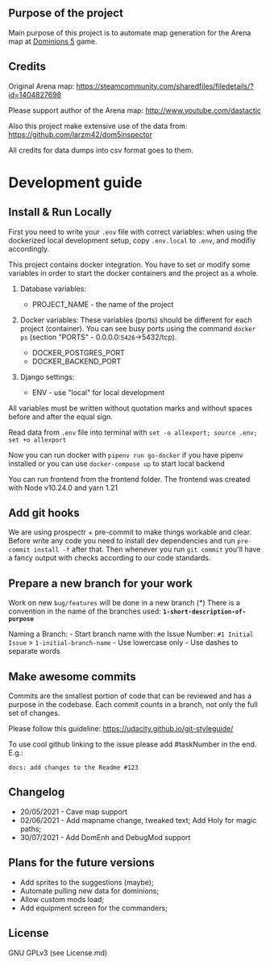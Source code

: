 ## Purpose of the project

Main purpose of this project is to automate map generation for the Arena map at [Dominions 5](http://www.illwinter.com/dom5) game.


## Credits
Original Arena map:
https://steamcommunity.com/sharedfiles/filedetails/?id=1404827698

Please support author of the Arena map: http://www.youtube.com/dastactic

Also this project make extensive use of the data from:
https://github.com/larzm42/dom5inspector

All credits for data dumps into csv format goes to them.


# Development guide
## Install & Run Locally

First you need to write your `.env` file with correct variables: when using the dockerized
local development setup, copy `.env.local` to `.env`, and modifiy accordingly.

This project contains docker integration.
You have to set or modify some variables in order to start the docker containers and the project as a whole.

1. Database variables:
    - PROJECT_NAME - the name of the project

2. Docker variables:
    These variables (ports) should be different for each project (container).
    You can see busy ports using the command `docker ps` (section "PORTS" - 0.0.0.0:`5426`->5432/tcp).

    - DOCKER_POSTGRES_PORT
    - DOCKER_BACKEND_PORT

3. Django settings:
    - ENV - use "local" for local development

All variables must be written without quotation marks and without spaces before and after the equal sign.

Read data from `.env` file into terminal with `set -o allexport; source .env; set +o allexport`

Now you can run docker with `pipenv run go-docker` if you have pipenv installed or you can use `docker-compose up` to start local backend

You can run frontend from the frontend folder. The frontend was created with Node v10.24.0 and yarn 1.21

## Add git hooks

We are using prospectr + pre-commit to make things workable and clear. Before write any code you need to install
dev dependencies and run `pre-commit install -f` after that. Then whenever you run `git commit` you'll have a fancy
output with checks according to our code standards.

## Prepare a new branch for your work

Work on new `bug/features` will be done in a new branch (*)
There is a convention in the name of the branches used:
**`1-short-description-of-purpose`**

Naming a Branch:
    - Start branch name with the Issue Number: `#1 Initial Issue` > `1-initial-branch-name`
    - Use lowercase only
    - Use dashes to separate words

## Make awesome commits

Commits are the smallest portion of code that can be reviewed and has a
purpose in the codebase. Each commit counts in a branch, not only the full set
of changes.

Please follow this guideline:
https://udacity.github.io/git-styleguide/

To use cool github linking to the issue please add #taskNumber in the end. E.g.:

`docs: add changes to the Readme #123`

## Changelog
- 20/05/2021 - Cave map support
- 02/06/2021 - Add mapname change, tweaked text; Add Holy for magic paths;
- 30/07/2021 - Add DomEnh and DebugMod support

## Plans for the future versions
- Add sprites to the suggestions (maybe);
- Automate pulling new data for dominions;
- Allow custom mods load;
- Add equipment screen for the commanders;


## License
GNU GPLv3 (see License.md)